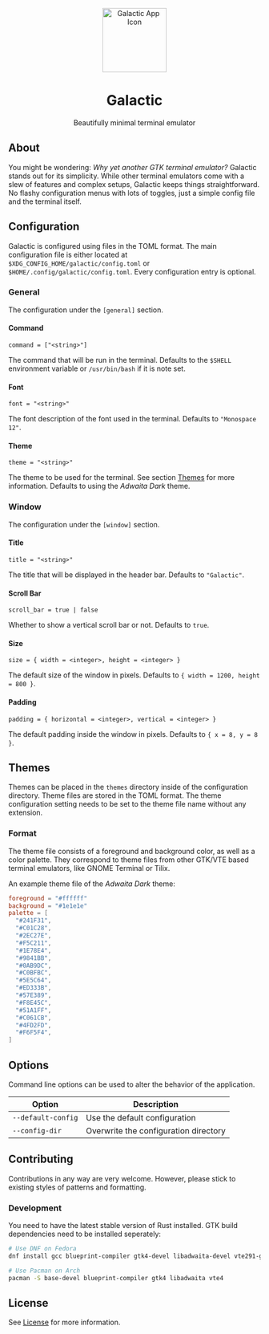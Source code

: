 <p align="center">
  <img width="128" alt="Galactic App Icon" src="data/icons/io.github.danielwolbach/Galactic.svg">
</p>

<h1 align="center">
  Galactic
</h1>

<p align="center">
  Beautifully minimal terminal emulator
</p>

## About

You might be wondering: _Why yet another GTK terminal emulator?_ Galactic stands
out for its simplicity. While other terminal emulators come with a slew of
features and complex setups, Galactic keeps things straightforward. No flashy
configuration menus with lots of toggles, just a simple config file and the
terminal itself.

## Configuration

Galactic is configured using files in the TOML format. The main configuration
file is either located at `$XDG_CONFIG_HOME/galactic/config.toml` or
`$HOME/.config/galactic/config.toml`. Every configuration entry is optional.

### General

The configuration under the `[general]` section.

#### Command

```
command = ["<string>"]
```

The command that will be run in the terminal. Defaults to the `$SHELL`
environment variable or `/usr/bin/bash` if it is note set.

#### Font

```
font = "<string>"
```

The font description of the font used in the terminal. Defaults to
`"Monospace 12"`.

#### Theme

```
theme = "<string>"
```

The theme to be used for the terminal. See section [Themes](#themes) for more
information. Defaults to using the _Adwaita Dark_ theme.

### Window

The configuration under the `[window]` section.

#### Title

```
title = "<string>"
```

The title that will be displayed in the header bar. Defaults to `"Galactic"`.

#### Scroll Bar

```
scroll_bar = true | false
```

Whether to show a vertical scroll bar or not. Defaults to `true`.

#### Size

```
size = { width = <integer>, height = <integer> }
```

The default size of the window in pixels. Defaults to
`{ width = 1200, height = 800 }`.

#### Padding

```
padding = { horizontal = <integer>, vertical = <integer> }
```

The default padding inside the window in pixels. Defaults to `{ x = 8, y = 8 }`.

## Themes

Themes can be placed in the `themes` directory inside of the configuration
directory. Theme files are stored in the TOML format. The theme configuration
setting needs to be set to the theme file name without any extension.

### Format

The theme file consists of a foreground and background color, as well as a color
palette. They correspond to theme files from other GTK/VTE based terminal
emulators, like GNOME Terminal or Tilix.

An example theme file of the _Adwaita Dark_ theme:

```toml
foreground = "#ffffff"
background = "#1e1e1e"
palette = [
  "#241F31",
  "#C01C28",
  "#2EC27E",
  "#F5C211",
  "#1E78E4",
  "#9841BB",
  "#0AB9DC",
  "#C0BFBC",
  "#5E5C64",
  "#ED333B",
  "#57E389",
  "#F8E45C",
  "#51A1FF",
  "#C061CB",
  "#4FD2FD",
  "#F6F5F4",
]
```

## Options

Command line options can be used to alter the behavior of the application.

| Option             | Description                           |
| ------------------ | ------------------------------------- |
| `--default-config` | Use the default configuration         |
| `--config-dir`     | Overwrite the configuration directory |

## Contributing

Contributions in any way are very welcome. However, please stick to existing
styles of patterns and formatting.

### Development

You need to have the latest stable version of Rust installed. GTK build
dependencies need to be installed seperately:

```sh
# Use DNF on Fedora
dnf install gcc blueprint-compiler gtk4-devel libadwaita-devel vte291-gtk4-devel
```

```sh
# Use Pacman on Arch
pacman -S base-devel blueprint-compiler gtk4 libadwaita vte4
```

## License

See [License](license.md) for more information.
